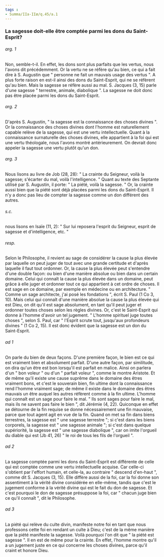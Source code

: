 ```yaml
---
tags : 
- Summa/IIa-IIæ/q.45/a.1
---
```


### La sagesse doit-elle être comptée parmi les dons du Saint-Esprit?

###### arg. 1
Non, semble-t-il. En effet, les dons sont plus parfaits que les vertus, nous l'avons dit précédemment. Or la vertu ne se réfère qu'au bien, ce qui a fait dire à S. Augustin que " personne ne fait un mauvais usage des vertus ". A plus forte raison en est-il ainsi des dons du Saint-Esprit, qui ne se réfèrent qu'au bien. Mais la sagesse se réfère aussi au mal. S. Jacques (3, 15) parle d'une sagesse " terrestre, animale, diabolique ". La sagesse ne doit donc pas être placée parmi les dons du Saint-Esprit. 

###### arg. 2
D'après S. Augustin, " la sagesse est la connaissance des choses divines ". Or la connaissance des choses divines dont l'homme est naturellement capable relève de la sagesse, qui est une vertu intellectuelle. Quant à la connaissance surnaturelle des choses divines, elle appartient à la foi qui est une vertu théologale, nous l'avons montré antérieurement. On devrait donc appeler la sagesse une vertu plutôt qu'un don. 

###### arg. 3
Nous lisons au livre de Job (28, 28): " La crainte du Seigneur, voilà la sagesse; s'écarter du mal, voilà l'intelligence. " Quant au texte des Septante utilisé par S. Augustin, il porte: " La piété, voilà la sagesse. " Or, la crainte aussi bien que la piété sont déjà placées parmi les dons du Saint-Esprit. Il n'y a donc pas lieu de compter la sagesse comme un don différent des autres. 

###### s.c.
nous lisons en Isaïe (11, 2): " Sur lui reposera l'esprit du Seigneur, esprit de sagesse et d'intelligence, etc. " 

###### resp.
Selon le Philosophe, il revient au sage de considérer la cause la plus élevée par laquelle on peut juger de tout avec une grande certitude et d'après laquelle il faut tout ordonner. Or, la cause la plus élevée peut s'entendre d'une double façon: ou bien d'une manière absolue ou bien dans un certain domaine. Celui qui connaît la cause la plus élevée dans un domaine, peut grâce à elle juger et ordonner tout ce qui appartient à cet ordre de choses. Il est sage en ce domaine, par exemple en médecine ou en architecture. " Comme un sage architecte, j'ai posé les fondations ", écrit S. Paul (1 Co 3, 10). Mais celui qui connaît d'une manière absolue la cause la plus élevée qui est Dieu, on dit qu'il est sage absolument, en tant qu'il peut juger et ordonner toutes choses selon les règles divines. Or, c'est le Saint-Esprit qui donne à l'homme d'avoir un tel jugement. " L'homme spirituel juge toutes choses ", selon S. Paul, car " l'Esprit scrute tout, jusqu'aux profondeurs divines " (1 Co 2, 15). Il est donc évident que la sagesse est un don du Saint-Esprit. 

###### ad 1
On parle du bien de deux façons. D'une première façon, le bien est ce qui est vraiment bien et absolument parfait. D'une autre façon, par similitude, on dira qu'un être est bon lorsqu'il est parfait en malice. Ainsi on parlera d'un " bon voleur " ou d'un " parfait voleur ", comme le montre Aristote. Et de même qu’il existe une cause suprême dans le domaine des êtres vraiment bons, et c'est le souverain bien, fin ultime dont la connaissance rend l'homme vraiment sage; de même il existe dans le domaine des êtres mauvais un être auquel les autres réfèrent comme à la fin ultime. L'homme qui connaît est un sage pour faire le mal. " Ils sont sages pour faire le mal, mais ils ne savent pas faire le bien ", dit Jérémie (4, 22). Quiconque en effet se détourne de la fin requise se donne nécessairement une fin mauvaise, parce que tout agent agit en vue de la fin. Quand on met sa fin dans biens terrestres, la sagesse est " une sagesse terrestre "; si c'est dans les biens corporels, la sagesse est " une sagesse animale "; si c'est dans quelque supériorité, la sagesse est " une sagesse diabolique ", car on imite l'orgueil du diable qui est (Jb 41, 26) " le roi de tous les fils de l'orgueil ". 

###### ad 2
La sagesse comptée parmi les dons du Saint-Esprit est différente de celle qui est comptée comme une vertu intellectuelle acquise. Car celle-ci s'obtient par l'effort humain, et celle-la, au contraire " descend d'en-haut ", comme dit S. Jacques (3, 15). Elle diffère aussi de la foi, car la foi donne son assentiment à la vérité divine considérée en elle-même, tandis que c'est le jugement conforme à la vérité divine qui est le fait du don de sagesse. Et c'est pourquoi le don de sagesse présuppose la foi, car " chacun juge bien ce qu'il connaît ", dit le Philosophe. 

###### ad 3
La piété qui relève du culte divin, manifeste notre foi en tant que nous professons cette foi en rendant un culte à Dieu; c'est de la même manière que la piété manifeste la sagesse. Voilà pourquoi l'on dit que " la piété est sagesse ". Il en est de même pour la crainte. En effet, l'homme montre qu'il a un jugement juste en ce qui concerne les choses divines, parce qu'il craint et honore Dieu. 

